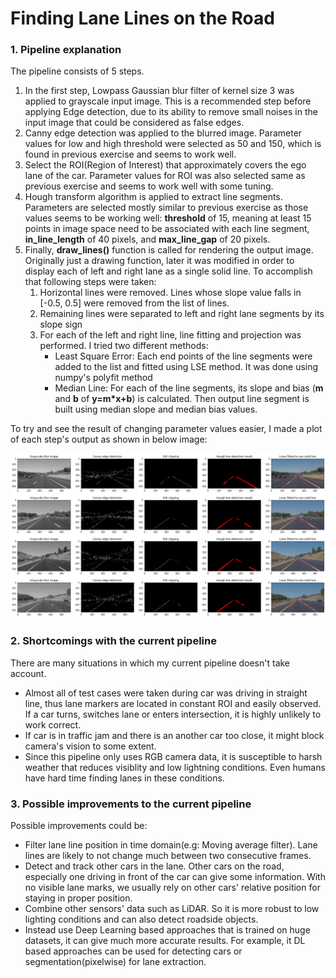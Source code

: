 # Finding Lane Lines on the Road

### 1. Pipeline explanation

The pipeline consists of 5 steps.

1. In the first step, Lowpass Gaussian blur filter of kernel size 3 was applied to grayscale input image. This is a recommended step before applying Edge detection, due to its ability to remove small noises in the input image that could be considered as false edges.
2. Canny edge detection was applied to the blurred image. Parameter values for low and high threshold were selected as 50 and 150, which is found in previous exercise and seems to work well.
3. Select the ROI(Region of Interest) that approximately covers the ego lane of the car. Parameter values for ROI was also selected same as previous exercise and seems to work well with some tuning.
4. Hough transform algorithm is applied to extract line segments. Parameters are selected mostly similar to previous exercise as those values seems to be working well: **threshold** of 15, meaning at least 15 points in image space need to be associated with each line segment, **in_line_length** of 40 pixels, and **max_line_gap** of 20 pixels. 
5. Finally, **draw_lines()** function is called for rendering the output image. Originally just a drawing function, later it was modified in order to display each of left and right lane as a single solid line. To accomplish that following steps were taken:
    1. Horizontal lines were removed. Lines whose slope value falls in [-0.5, 0.5] were removed from the list of lines.
    2. Remaining lines were separated to left and right lane segments by its slope sign
    3. For each of the left and right line, line fitting and projection was performed. I tried two different methods:
        - Least Square Error: Each end points of the line segments were added to the list and fitted using LSE method. It was done using numpy's polyfit method
        - Median Line: For each of the line segments, its slope and bias (**m** and **b** of **y=m*x+b**) is calculated. Then output line segment is built using median slope and median bias values.

To try and see the result of changing parameter values easier, I made a plot of each step's output as shown in below image:

![Each stage of Pipeline's output](assets/test_image.png)


### 2. Shortcomings with the current pipeline

There are many situations in which my current pipeline doesn't take account. 
 - Almost all of test cases were taken during car was driving in straight line, thus lane markers are located in constant ROI and easily observed. If a car turns, switches lane or enters intersection, it is highly unlikely to work correct.
 - If car is in traffic jam and there is an another car too close, it might block camera's vision to some extent.
 - Since this pipeline only uses RGB camera data, it is susceptible to harsh weather that reduces visiblity and low lightning conditions. Even humans have hard time finding lanes in these conditions.

### 3. Possible improvements to the current pipeline

Possible improvements could be:
 - Filter lane line position in time domain(e.g: Moving average filter). Lane lines are likely to not change much between two consecutive frames.
 - Detect and track other cars in the lane. Other cars on the road, especially one driving in front of the car can give some information. With no visible lane marks, we usually rely on other cars' relative position for staying in proper position.
 - Combine other sensors' data such as LiDAR. So it is more robust to low lighting conditions and can also detect roadside objects.
 - Instead use Deep Learning based approaches that is trained on huge datasets, it can give much more accurate results. For example, it DL based approaches can be used for detecting cars or segmentation(pixelwise) for lane extraction.